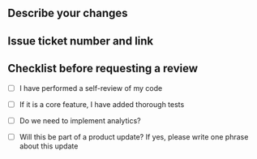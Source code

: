 ## Describe your changes

## Issue ticket number and link

## Checklist before requesting a review

- [ ] I have performed a self-review of my code

- [ ] If it is a core feature, I have added thorough tests

- [ ] Do we need to implement analytics?

- [ ] Will this be part of a product update? If yes, please write one phrase about this update

